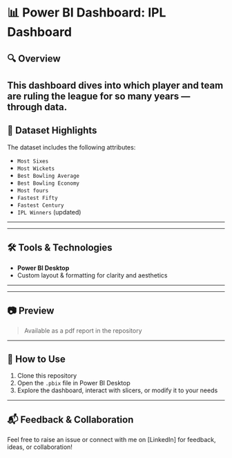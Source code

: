 # 📊 Power BI Dashboard: IPL Dashboard

## 🔍 Overview
This dashboard dives into which player and team are ruling the league for so many years — through data.
---

## 📁 Dataset Highlights
The dataset includes the following attributes:
- `Most Sixes`
- `Most Wickets`
- `Best Bowling Average`
- `Best Bowling Economy`
- `Most fours`
- `Fastest Fifty`
- `Fastest Century`
- `IPL Winners` (updated)

---

---

## 🛠️ Tools & Technologies
- **Power BI Desktop**
- Custom layout & formatting for clarity and aesthetics

---

---

## 📷 Preview
> Available as a pdf report in the repository

---

## 🚀 How to Use
1. Clone this repository
2. Open the `.pbix` file in Power BI Desktop
3. Explore the dashboard, interact with slicers, or modify it to your needs

---

## 📬 Feedback & Collaboration
Feel free to raise an issue or connect with me on [LinkedIn] for feedback, ideas, or collaboration!

